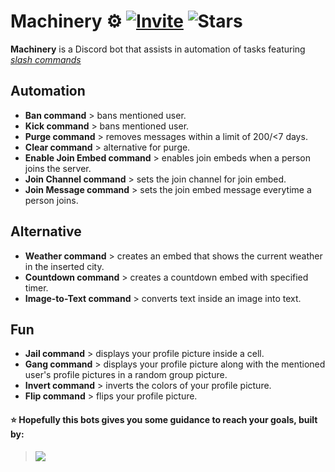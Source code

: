 # Machinery ⚙️ [![Invite](https://img.shields.io/badge/Discord%20Invite-2966CE?style=for-the-badge&logo=discord&logoColor=white)](https://discord.com/api/oauth2/authorize?client_id=966855473154383904&permissions=8&scope=bot) ![Stars](https://img.shields.io/github/stars/LucasVieiraS/Machinery?style=for-the-badge)

**Machinery** is a Discord bot that assists in automation of tasks featuring [*slash commands*](https://support.discord.com/hc/en-us/articles/1500000368501-Slash-Commands-FAQ)

## Automation
 - **Ban command** > bans mentioned user.
 - **Kick command** > bans mentioned user.
 - **Purge command** > removes messages within a limit of 200/<7 days.
 - **Clear command** > alternative for purge.
 - **Enable Join Embed command** > enables join embeds when a person joins the server.
 - **Join Channel command** > sets the join channel for join embed.
 - **Join Message command** > sets the join embed message everytime a person joins.

## Alternative
 - **Weather command** > creates an embed that shows the current weather in the inserted city.
 - **Countdown command** > creates a countdown embed with specified timer.
 - **Image-to-Text command** > converts text inside an image into text.

## Fun
 - **Jail command** > displays your profile picture inside a cell.
 - **Gang command** > displays your profile picture along with the mentioned user's profile pictures in a random group picture.
 - **Invert command** > inverts the colors of your profile picture.
 - **Flip command** > flips your profile picture.

#### ⭐ Hopefully this bots gives you some guidance to reach your goals, built by:
<blockquote>
 <a href = "https://github.com/lucasvieiras/machinery-discord-bot/graphs/contributors">
   <img src = "https://contrib.rocks/image?repo=lucasvieiras/machinery-discord-bot"/>
 </a>
</blockquote>
